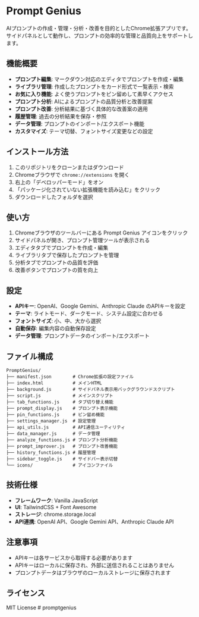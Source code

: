 # Prompt Genius

AIプロンプトの作成・管理・分析・改善を目的としたChrome拡張アプリです。サイドパネルとして動作し、プロンプトの効率的な管理と品質向上をサポートします。

## 機能概要

- **プロンプト編集**: マークダウン対応のエディタでプロンプトを作成・編集
- **ライブラリ管理**: 作成したプロンプトをカード形式で一覧表示・検索
- **お気に入り機能**: よく使うプロンプトをピン留めして素早くアクセス
- **プロンプト分析**: AIによるプロンプトの品質分析と改善提案
- **プロンプト改善**: 分析結果に基づく具体的な改善案の適用
- **履歴管理**: 過去の分析結果を保存・参照
- **データ管理**: プロンプトのインポート/エクスポート機能
- **カスタマイズ**: テーマ切替、フォントサイズ変更などの設定

## インストール方法

1. このリポジトリをクローンまたはダウンロード
2. Chromeブラウザで `chrome://extensions` を開く
3. 右上の「デベロッパーモード」をオン
4. 「パッケージ化されていない拡張機能を読み込む」をクリック
5. ダウンロードしたフォルダを選択

## 使い方

1. Chromeブラウザのツールバーにある Prompt Genius アイコンをクリック
2. サイドパネルが開き、プロンプト管理ツールが表示される
3. エディタタブでプロンプトを作成・編集
4. ライブラリタブで保存したプロンプトを管理
5. 分析タブでプロンプトの品質を評価
6. 改善ボタンでプロンプトの質を向上

## 設定

- **APIキー**: OpenAI、Google Gemini、Anthropic Claude のAPIキーを設定
- **テーマ**: ライトモード、ダークモード、システム設定に合わせる
- **フォントサイズ**: 小、中、大から選択
- **自動保存**: 編集内容の自動保存設定
- **データ管理**: プロンプトデータのインポート/エクスポート

## ファイル構成

```
PromptGenius/
├── manifest.json        # Chrome拡張の設定ファイル
├── index.html           # メインHTML
├── background.js        # サイドパネル表示用バックグラウンドスクリプト
├── script.js            # メインスクリプト
├── tab_functions.js     # タブ切り替え機能
├── prompt_display.js    # プロンプト表示機能
├── pin_functions.js     # ピン留め機能
├── settings_manager.js  # 設定管理
├── api_utils.js         # API通信ユーティリティ
├── data_manager.js      # データ管理
├── analyze_functions.js # プロンプト分析機能
├── prompt_improver.js   # プロンプト改善機能
├── history_functions.js # 履歴管理
├── sidebar_toggle.js    # サイドバー表示切替
└── icons/               # アイコンファイル
```

## 技術仕様

- **フレームワーク**: Vanilla JavaScript
- **UI**: TailwindCSS + Font Awesome
- **ストレージ**: chrome.storage.local
- **API連携**: OpenAI API、Google Gemini API、Anthropic Claude API

## 注意事項

- APIキーは各サービスから取得する必要があります
- APIキーはローカルに保存され、外部に送信されることはありません
- プロンプトデータはブラウザのローカルストレージに保存されます

## ライセンス

MIT License
#   p r o m p t g e n i u s  
 
